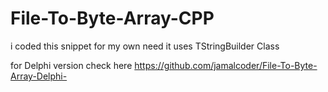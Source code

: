 # File-To-Byte-Array-CPP
i coded this snippet for my own need it uses TStringBuilder Class

for Delphi version check here https://github.com/jamalcoder/File-To-Byte-Array-Delphi-
